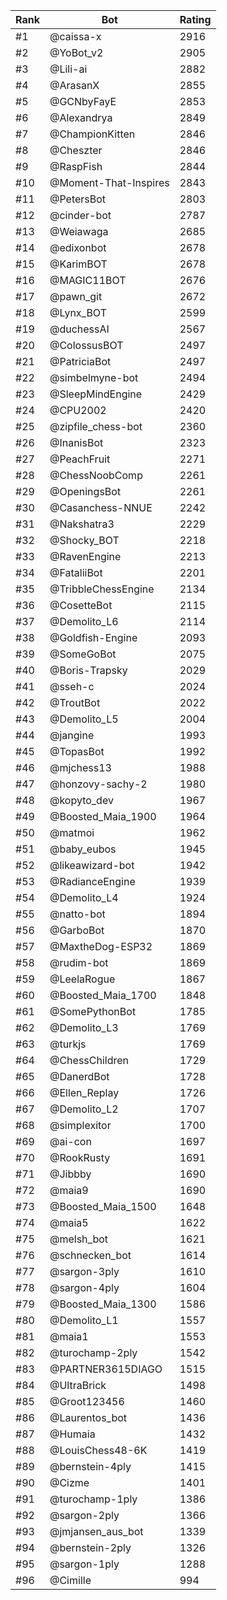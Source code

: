 Rank|Bot|Rating
---|---|---
#1|@caissa-x|2916
#2|@YoBot_v2|2905
#3|@Lili-ai|2882
#4|@ArasanX|2855
#5|@GCNbyFayE|2853
#6|@Alexandrya|2849
#7|@ChampionKitten|2846
#8|@Cheszter|2846
#9|@RaspFish|2844
#10|@Moment-That-Inspires|2843
#11|@PetersBot|2803
#12|@cinder-bot|2787
#13|@Weiawaga|2685
#14|@edixonbot|2678
#15|@KarimBOT|2678
#16|@MAGIC11BOT|2676
#17|@pawn_git|2672
#18|@Lynx_BOT|2599
#19|@duchessAI|2567
#20|@ColossusBOT|2497
#21|@PatriciaBot|2497
#22|@simbelmyne-bot|2494
#23|@SleepMindEngine|2429
#24|@CPU2002|2420
#25|@zipfile_chess-bot|2360
#26|@InanisBot|2323
#27|@PeachFruit|2271
#28|@ChessNoobComp|2261
#29|@OpeningsBot|2261
#30|@Casanchess-NNUE|2242
#31|@Nakshatra3|2229
#32|@Shocky_BOT|2218
#33|@RavenEngine|2213
#34|@FataliiBot|2201
#35|@TribbleChessEngine|2134
#36|@CosetteBot|2115
#37|@Demolito_L6|2114
#38|@Goldfish-Engine|2093
#39|@SomeGoBot|2075
#40|@Boris-Trapsky|2029
#41|@sseh-c|2024
#42|@TroutBot|2022
#43|@Demolito_L5|2004
#44|@jangine|1993
#45|@TopasBot|1992
#46|@mjchess13|1988
#47|@honzovy-sachy-2|1980
#48|@kopyto_dev|1967
#49|@Boosted_Maia_1900|1964
#50|@matmoi|1962
#51|@baby_eubos|1945
#52|@likeawizard-bot|1942
#53|@RadianceEngine|1939
#54|@Demolito_L4|1924
#55|@natto-bot|1894
#56|@GarboBot|1870
#57|@MaxtheDog-ESP32|1869
#58|@rudim-bot|1869
#59|@LeelaRogue|1867
#60|@Boosted_Maia_1700|1848
#61|@SomePythonBot|1785
#62|@Demolito_L3|1769
#63|@turkjs|1769
#64|@ChessChildren|1729
#65|@DanerdBot|1728
#66|@Ellen_Replay|1726
#67|@Demolito_L2|1707
#68|@simplexitor|1700
#69|@ai-con|1697
#70|@RookRusty|1691
#71|@Jibbby|1690
#72|@maia9|1690
#73|@Boosted_Maia_1500|1648
#74|@maia5|1622
#75|@melsh_bot|1621
#76|@schnecken_bot|1614
#77|@sargon-3ply|1610
#78|@sargon-4ply|1604
#79|@Boosted_Maia_1300|1586
#80|@Demolito_L1|1557
#81|@maia1|1553
#82|@turochamp-2ply|1542
#83|@PARTNER3615DIAGO|1515
#84|@UltraBrick|1498
#85|@Groot123456|1460
#86|@Laurentos_bot|1436
#87|@Humaia|1432
#88|@LouisChess48-6K|1419
#89|@bernstein-4ply|1415
#90|@Cizme|1401
#91|@turochamp-1ply|1386
#92|@sargon-2ply|1366
#93|@jmjansen_aus_bot|1339
#94|@bernstein-2ply|1326
#95|@sargon-1ply|1288
#96|@Cimille|994
